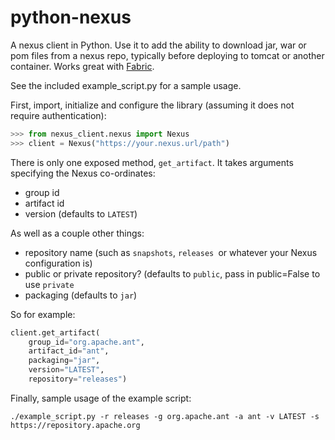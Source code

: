 python-nexus
============

A nexus client in Python. Use it to add the ability to download jar, war or pom files from a nexus repo, typically before deploying to tomcat or another container. Works great with [Fabric](http://www.fabfile.org/).

See the included example_script.py for a sample usage.

First, import, initialize and configure the library (assuming it does not require authentication):
```python
>>> from nexus_client.nexus import Nexus
>>> client = Nexus("https://your.nexus.url/path")
```

There is only one exposed method, `get_artifact`. It takes arguments specifying the Nexus co-ordinates:

* group id
* artifact id
* version (defaults to `LATEST`)

As well as a couple other things:

* repository name (such as `snapshots`, `releases `or whatever your Nexus configuration is)
* public or private repository? (defaults to `public`, pass in public=False to use `private`
* packaging (defaults to `jar`)

So for example:
```python
client.get_artifact(
    group_id="org.apache.ant",
    artifact_id="ant",
    packaging="jar",
    version="LATEST",
    repository="releases")
```
Finally, sample usage of the example script:
```
./example_script.py -r releases -g org.apache.ant -a ant -v LATEST -s https://repository.apache.org
```
